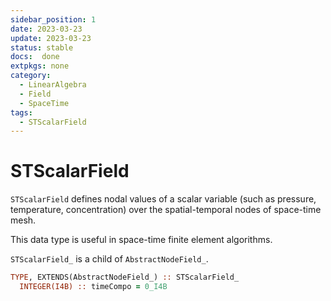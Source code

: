 ```yaml
---
sidebar_position: 1
date: 2023-03-23
update: 2023-03-23
status: stable
docs:  done
extpkgs: none
category:
  - LinearAlgebra
  - Field
  - SpaceTime
tags:
  - STScalarField
---
```


# STScalarField

`STScalarField` defines nodal values of a scalar variable (such as pressure, temperature, concentration) over the spatial-temporal nodes of space-time mesh.

This data type is useful in space-time finite element algorithms.

`STScalarField_` is a child of `AbstractNodeField_`.

```fortran
TYPE, EXTENDS(AbstractNodeField_) :: STScalarField_
  INTEGER(I4B) :: timeCompo = 0_I4B
```
